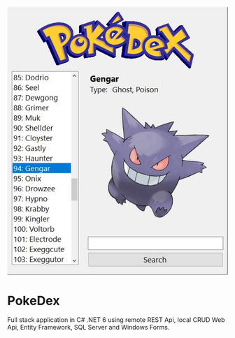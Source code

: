 ![pokedex screenshot](Pokedex/Resources/pokedex_screen.jpg)

# PokeDex

Full stack application in C# .NET 6 using remote REST Api, local CRUD Web Api, Entity Framework, SQL Server and Windows Forms.
